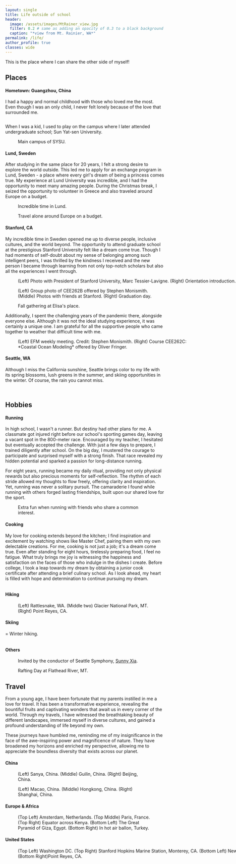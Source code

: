 ```yaml
---
layout: single
title: Life outside of school
header:
  image: /assets/images/MtRainer_view.jpg
  filter: 0.2 # same as adding an opacity of 0.3 to a black background
  caption: "*view from Mt. Rainier, WA*"
permalink: /life/
author_profile: true
classes: wide
---
```


This is the place where I can share the other side of myself!

## Places

#### Hometown: Guangzhou, China
I had a happy and normal childhood with those who loved me the most. Even though I was an only child, I never felt lonely because of the love that surrounded me.

<figure style="width: 560px" class="align-center">
  <img src="/assets/images/gz.jpg" alt="">
</figure> 

When I was a kid, I used to play on the campus where I later attended undergraduate school; Sun Yat-sen University.

<figure style="width: 800px" class="align-center">
  <img src="/assets/images/SYSU_grad.jpg" alt="">
  <figcaption>Main campus of SYSU.</figcaption>
</figure> 

#### Lund, Sweden
After studying in the same place for 20 years, I felt a strong desire to explore the world outside. This led me to apply for an exchange program in Lund, Sweden - a place where every girl's dream of being a princess comes true. My experience at Lund University was incredible, and I had the opportunity to meet many amazing people. During the Christmas break, I seized the opportunity to volunteer in Greece and also traveled around Europe on a budget.

<figure class="align-center">
  <img src="/assets/images/lund.jpg" alt="">
  <figcaption>Incredible time in Lund.</figcaption>
</figure> 

<figure class="align-center">
  <img src="/assets/images/EUtravel.jpg" alt="">
  <figcaption> Travel alone around Europe on a budget.</figcaption>
</figure> 

#### Stanford, CA
My incredible time in Sweden opened me up to diverse people, inclusive cultures, and the world beyond. The opportunity to attend graduate school at the prestigious Stanford University felt like a dream come true. Though I had moments of self-doubt about my sense of belonging among such intelligent peers, I was thrilled by the kindness I received and the new person I became through learning from not only top-notch scholars but also all the experiences I went through.

<figure style="width: 800px" class="align-center">
  <img src="/assets/images/SU1.jpg" alt="">
  <figcaption>(Left) Photo with President of Stanford University, Marc Tessier-Lavigne. (Right) Orientation introduction.</figcaption>
</figure> 

<figure class="align-center">
  <img src="/assets/images/SU2.jpg" alt="">
  <figcaption>(Left) Group photo of CEE262B offered by Stephen Monismith. (Middle) Photos with friends at Stanford. (Right) Graduation day.</figcaption>
</figure> 

<figure style="width: 800px" class="align-center">
  <img src="/assets/images/Elisa.jpg" alt="">
  <figcaption> Fall gathering at Elisa's place.</figcaption>
</figure> 

Additionally, I spent the challenging years of the pandemic there, alongside everyone else. Although it was not the ideal studying experience, it was certainly a unique one. I am grateful for all the supportive people who came together to weather that difficult time with me.

<figure style="width: 560px" class="align-center">
  <img src="/assets/images/online.jpg" alt="">
  <figcaption>(Left) EFM weekly meeting. Credit: Stephen Monismith. (Right) Course CEE262C: *Coastal Ocean Modeling* offered by Oliver Fringer.</figcaption>
</figure> 

#### Seattle, WA
Although I miss the California sunshine, Seattle brings color to my life with its spring blossoms, lush greens in the summer, and skiing opportunities in the winter. Of course, the rain you cannot miss.

<figure class="align-center">
  <img src="/assets/images/Seattle1.jpg" alt="">
</figure> 

<figure class="align-center">
  <img src="/assets/images/Seattle2.jpg" alt="">
</figure>


## Hobbies
#### Running
In high school, I wasn't a runner. But destiny had other plans for me. A classmate got injured right before our school's sporting games day, leaving a vacant spot in the 800-meter race. Encouraged by my teacher, I hesitated but eventually accepted the challenge. With just a few days to prepare, I trained diligently after school. On the big day, I mustered the courage to participate and surprised myself with a strong finish. That race revealed my hidden potential and sparked a passion for long-distance running.

For eight years, running became my daily ritual, providing not only physical rewards but also precious moments for self-reflection. The rhythm of each stride allowed my thoughts to flow freely, offering clarity and inspiration. Yet, running was never a solitary pursuit. The camaraderie I found while running with others forged lasting friendships, built upon our shared love for the sport.

<figure class="align-center">
  <img src="/assets/images/Running.jpg" alt="">
  <figcaption> Extra fun when running with friends who share a common interest.</figcaption>
</figure> 

#### Cooking
My love for cooking extends beyond the kitchen; I find inspiration and excitement by watching shows like Master Chef, pairing them with my own delectable creations. For me, cooking is not just a job; it's a dream come true. Even after standing for eight hours, tirelessly preparing food, I feel no fatigue. What truly brings me joy is witnessing the happiness and satisfaction on the faces of those who indulge in the dishes I create. Before college, I took a leap towards my dream by obtaining a junior cook certificate after attending a brief culinary school. As I look ahead, my heart is filled with hope and determination to continue pursuing my dream.

<figure style="width: 560px" class="align-center">
  <img src="/assets/images/cooking.jpg" alt="">
</figure> 

#### Hiking

<figure class="align-center">
  <img src="/assets/images/Hiking.jpg" alt="">
  <figcaption> (Left) Rattlesnake, WA. (Middle two) Glacier National Park, MT. (Right) Point Reyes, CA. </figcaption>
</figure> 


#### Skiing
= Winter hiking.

<figure class="align-center">
  <img src="/assets/images/Skiing.jpg" alt="">
</figure> 

#### Others

<figure style="width: 800px" class="align-center">
  <img src="/assets/images/Concert.jpg" alt="">
  <figcaption> Invited by the conductor of Seattle Symphony, <a href="https://www.seattlesymphony.org/about/conductors/sunny-xia">Sunny Xia</a>. </figcaption>
</figure> 

<figure class="align-center">
  <img src="/assets/images/Glacier.jpg" alt="">
  <figcaption> Rafting Day at Flathead River, MT. </figcaption>
</figure> 

## Travel
From a young age, I have been fortunate that my parents instilled in me a love for travel. It has been a transformative experience, revealing the bountiful fruits and captivating wonders that await us in every corner of the world. Through my travels, I have witnessed the breathtaking beauty of different landscapes, immersed myself in diverse cultures, and gained a profound understanding of life beyond my own.

These journeys have humbled me, reminding me of my insignificance in the face of the awe-inspiring power and magnificence of nature. They have broadened my horizons and enriched my perspective, allowing me to appreciate the boundless diversity that exists across our planet.

#### China

<figure class="align-center">
  <img src="/assets/images/China0.jpg" alt="">
  <figcaption> (Left) Sanya, China. (Middle) Guilin, China. (Right) Beijing, China. </figcaption>
</figure> 

<figure class="align-center">
  <img src="/assets/images/China1.jpg" alt="">
  <figcaption> (Left) Macao, China. (Middle) Hongkong, China. (Right) Shanghai, China. </figcaption>
</figure> 

#### Europe & Africa

<figure class="align-center">
  <img src="/assets/images/europe.jpg" alt="">
  <figcaption> (Top Left) Amsterdam, Netherlands. (Top Middle) Paris, France.(Top Right) Equator across Kenya. (Bottom Left) The Great Pyramid of Giza, Egypt. (Bottom Right) In hot air ballon, Turkey. </figcaption>
</figure> 

#### United States

<figure style="width:800px" class="align-center">
  <img src="/assets/images/US.jpg" alt="">
  <figcaption> (Top Left) Washington DC. (Top Right) Stanford Hopkins Marine Station, Monterey, CA. (Bottom Left) New York City, NY. (Bottom Right)Point Reyes, CA. </figcaption>
</figure> 



